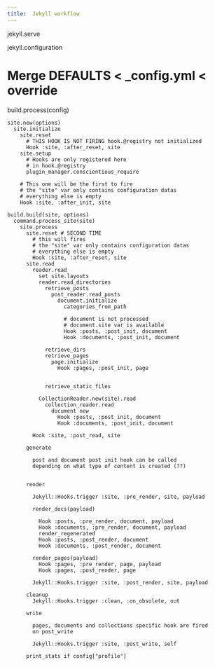 ```yaml
---
title:  Jekyll workflow
---
```


jekyll.serve

  jekyll.configuration
  # Merge DEFAULTS < _config.yml < override

  build.process(config)

    site.new(options)
      site.initialize
        site.reset
          # THIS HOOK IS NOT FIRING hook.@registry not initialized
          Hook :site, :after_reset, site
        site.setup
          # Hooks are only registered here
          # in hook.@registry
          plugin_manager.conscientious_require

        # This one will be the first to fire
        # the "site" var only contains configuration datas
        # everything else is empty
        Hook :site, :after_init, site

    build.build(site, options)
      command.process_site(site)
        site.process
          site.reset # SECOND TIME
            # this will fires
            # the "site" var only contains configuration datas
            # everything else is empty
            Hook :site, :after_reset, site
          site.read
            reader.read
              set site.layouts
              reader.read_directories
                retrieve_posts
                  post_reader.read_posts
                    document.initialize
                      categories_from_path

                      # document is not processed
                      # document.site var is available
                      Hook :posts, :post_init, document
                      Hook :documents, :post_init, document

                retrieve_dirs
                retrieve_pages
                  page.initialize
                    Hook :pages, :post_init, page


                retrieve_static_files

              CollectionReader.new(site).read
                collection_reader.read
                  document new
                    Hook :posts, :post_init, document
                    Hook :documents, :post_init, document

            Hook :site, :post_read, site

          generate

            post and document post init hook can be called
            depending on what type of content is created (??)


          render

            Jekyll::Hooks.trigger :site, :pre_render, site, payload

            render_docs(payload)

              Hook :posts, :pre_render, document, payload
              Hook :documents, :pre_render, document, payload
              render_regenerated
              Hook :posts, :post_render, document
              Hook :documents, :post_render, document

            render_pages(payload)
              Hook :pages, :pre_render, page, payload
              Hook :pages, :post_render, page

            Jekyll::Hooks.trigger :site, :post_render, site, payload

          cleanup
            Jekyll::Hooks.trigger :clean, :on_obsolete, out

          write

            pages, documents and collections specific hook are fired
            on post_write

            Jekyll::Hooks.trigger :site, :post_write, self

          print_stats if config["profile"]
